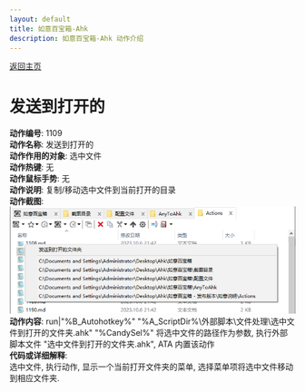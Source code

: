 ```yaml
---
layout: default
title: 如意百宝箱-Ahk
description: 如意百宝箱-Ahk 动作介绍
---
```

<link rel="stylesheet" href="../actions/css/atom-one-light.min.css">
<script src="../actions/js/highlight.min.js"></script>
<script>hljs.highlightAll();</script>

[返回主页](../index.md)

# [](#header-2) 发送到打开的

**动作编号**: 1109  
**动作名称**: 发送到打开的  
**动作作用的对象**: 选中文件  
**动作热键**: 无  
**动作鼠标手势**: 无  
**动作说明**: 复制/移动选中文件到当前打开的目录  
**动作截图**:  
  ![移动到](img1/1109.png)  
**动作内容**: run|"%B_Autohotkey%" "%A_ScriptDir%\外部脚本\文件处理\选中文件到打开的文件夹.ahk" "%CandySel%"
将选中文件的路径作为参数, 执行外部脚本文件 "选中文件到打开的文件夹.ahk", ATA 内置该动作  
**代码或详细解释**:    
选中文件, 执行动作, 显示一个当前打开文件夹的菜单, 选择菜单项将选中文件移动到相应文件夹.   
